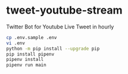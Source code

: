 tweet-youtube-stream
====

Twitter Bot for Youtube Live Tweet in hourly

```sh
cp .env.sample .env
vi .env
python -m pip install --upgrade pip
pip install pipenv
pipenv install
pipenv run main
```
